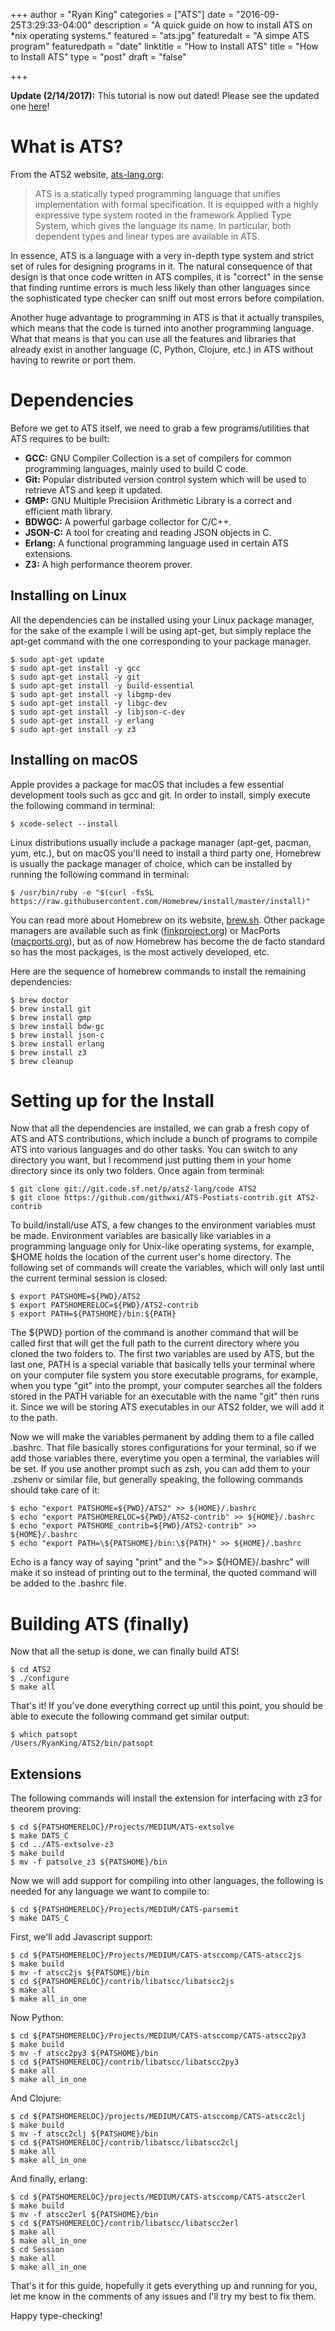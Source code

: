 +++
author = "Ryan King"
categories = ["ATS"]
date = "2016-09-25T3:29:33-04:00"
description = "A quick guide on how to install ATS on *nix operating systems."
featured = "ats.jpg"
featuredalt = "A simpe ATS program"
featuredpath = "date"
linktitle = "How to Install ATS"
title = "How to Install ATS"
type = "post"
draft = "false"

+++

**Update (2/14/2017):** This tutorial is now out dated! Please see the updated one [here](http://ryanking.com/blog/Joy-of-ATS-1-Installing-ATS/ "Updated ATS Tutorial")!

# What is ATS?

From the ATS2 website, [ats-lang.org](http://www.ats-lang.org "ATS Website"):

> ATS is a statically typed programming language that unifies implementation with formal specification. It is equipped with a highly expressive type system rooted in the framework Applied Type System, which gives the language its name. In particular, both dependent types and linear types are available in ATS.

In essence, ATS is a language with a very in-depth type system and strict set of rules for designing programs in it. The natural consequence of that design is that once code written in ATS compiles, it is "correct" in the sense that finding runtime errors is much less likely than other languages since the sophisticated type checker can sniff out most errors before compilation.

Another huge advantage to programming in ATS is that it actually transpiles, which means that the code is turned into another programming language. What that means is that you can use all the features and libraries that already exist in another language (C, Python, Clojure, etc.) in ATS without having to rewrite or port them.

# Dependencies

Before we get to ATS itself, we need to grab a few programs/utilities that ATS requires to be built:

* **GCC:** GNU Compiler Collection is a set of compilers for common programming languages, mainly used to build C code.
* **Git:** Popular distributed version control system which will be used to retrieve ATS and keep it updated.
* **GMP:** GNU Multiple Precisiion Arithmetic Library is a correct and efficient math library.
* **BDWGC:** A powerful garbage collector for C/C++.
* **JSON-C:** A tool for creating and reading JSON objects in C.
* **Erlang:** A functional programming language used in certain ATS extensions.
* **Z3:** A high performance theorem prover.

## Installing on Linux

All the dependencies can be installed using your Linux package manager, for the sake of the example I will be using apt-get, but simply replace the apt-get command with the one corresponding to your package manager.

    $ sudo apt-get update
    $ sudo apt-get install -y gcc
    $ sudo apt-get install -y git
    $ sudo apt-get install -y build-essential
    $ sudo apt-get install -y libgmp-dev
    $ sudo apt-get install -y libgc-dev
    $ sudo apt-get install -y libjson-c-dev
    $ sudo apt-get install -y erlang
    $ sudo apt-get install -y z3

## Installing on macOS

Apple provides a package for macOS that includes a few essential development tools such as gcc and git. In order to install, simply execute the following command in terminal:

    $ xcode-select --install

Linux distributions usually include a package manager (apt-get, pacman, yum, etc.), but on macOS you'll need to install a third party one, Homebrew is usually the package manager of choice, which can be installed by running the following command in terminal:

    $ /usr/bin/ruby -e "$(curl -fsSL https://raw.githubusercontent.com/Homebrew/install/master/install)"

You can read more about Homebrew on its website, [brew.sh](http://brew.sh/ "Homebrew Website"). Other package managers are available such as fink ([finkproject.org](http://finkproject.org/ "Fink Website")) or MacPorts ([macports.org](http://macports.org/ "MacPorts Website")), but as of now Homebrew has become the de facto standard so has the most packages, is the most actively developed, etc.

Here are the sequence of homebrew commands to install the remaining dependencies:

    $ brew doctor
    $ brew install git
    $ brew install gmp
    $ brew install bdw-gc
    $ brew install json-c
    $ brew install erlang
    $ brew install z3
    $ brew cleanup

# Setting up for the Install

Now that all the dependencies are installed, we can grab a fresh copy of ATS and ATS contributions, which include a bunch of programs to compile ATS into various languages and do other tasks. You can switch to any directory you want, but I recommend just putting them in your home directory since its only two folders. Once again from terminal:

    $ git clone git://git.code.sf.net/p/ats2-lang/code ATS2
    $ git clone https://github.com/githwxi/ATS-Postiats-contrib.git ATS2-contrib

To build/install/use ATS, a few changes to the environment variables must be made. Environment variables are basically like variables in a programming language only for Unix-like operating systems, for example, $HOME holds the location of the current user's home directory. The following set of commands will create the variables, which will only last until the current terminal session is closed:

    $ export PATSHOME=${PWD}/ATS2
    $ export PATSHOMERELOC=${PWD}/ATS2-contrib
    $ export PATH=${PATSHOME}/bin:${PATH}

The ${PWD} portion of the command is another command that will be called first that will get the full path to the current directory where you cloned the two folders to. The first two variables are used by ATS, but the last one, PATH is a special variable that basically tells your terminal where on your computer file system you store executable programs, for example, when you type "git" into the prompt, your computer searches all the folders stored in the PATH variable for an executable with the name "git" then runs it. Since we will be storing ATS executables in our ATS2 folder, we will add it to the path.

Now we will make the variables permanent by adding them to a file called .bashrc. That file basically stores configurations for your terminal, so if we add those variables there, everytime you open a terminal, the variables will be set. If you use another prompt such as zsh, you can add them to your .zshenv or similar file, but generally speaking, the following commands should take care of it:

    $ echo "export PATSHOME=${PWD}/ATS2" >> ${HOME}/.bashrc
    $ echo "export PATSHOMERELOC=${PWD}/ATS2-contrib" >> ${HOME}/.bashrc
    $ echo "export PATSHOME_contrib=${PWD}/ATS2-contrib" >> ${HOME}/.bashrc
    $ echo "export PATH=\${PATSHOME}/bin:\${PATH}" >> ${HOME}/.bashrc

Echo is a fancy way of saying "print" and the ">> ${HOME}/.bashrc" will make it so instead of printing out to the terminal, the quoted command will be added to the .bashrc file.

# Building ATS (finally)

Now that all the setup is done, we can finally build ATS!

    $ cd ATS2
    $ ./configure
    $ make all

That's it! If you've done everything correct up until this point, you should be able to execute the following command get similar output:

    $ which patsopt
    /Users/RyanKing/ATS2/bin/patsopt

## Extensions

The following commands will install the extension for interfacing with z3 for theorem proving:

    $ cd ${PATSHOMERELOC}/Projects/MEDIUM/ATS-extsolve
    $ make DATS_C
    $ cd ../ATS-extsolve-z3
    $ make build
    $ mv -f patsolve_z3 ${PATSHOME}/bin

Now we will add support for compiling into other languages, the following is needed for any language we want to compile to:

    $ cd ${PATSHOMERELOC}/Projects/MEDIUM/CATS-parsemit
    $ make DATS_C

First, we'll add Javascript support:

    $ cd ${PATSHOMERELOC}/Projects/MEDIUM/CATS-atsccomp/CATS-atscc2js
    $ make build
    $ mv -f atscc2js ${PATSOME}/bin
    $ cd ${PATSHOMERELOC}/contrib/libatscc/libatscc2js
    $ make all
    $ make all_in_one

Now Python:

    $ cd ${PATSHOMERELOC}/Projects/MEDIUM/CATS-atsccomp/CATS-atscc2py3
    $ make build
    $ mv -f atscc2py3 ${PATSHOME}/bin
    $ cd ${PATSHOMERELOC}/contrib/libatscc/libatscc2py3
    $ make all
    $ make all_in_one

And Clojure:

    $ cd ${PATSHOMERELOC}/projects/MEDIUM/CATS-atsccomp/CATS-atscc2clj
    $ make build
    $ mv -f atscc2clj ${PATSHOME}/bin
    $ cd ${PATSHOMERELOC}/contrib/libatscc/libatscc2clj
    $ make all
    $ make all_in_one

And finally, erlang:

    $ cd ${PATSHOMERELOC}/projects/MEDIUM/CATS-atsccomp/CATS-atscc2erl
    $ make build
    $ mv -f atscc2erl ${PATSHOME}/bin
    $ cd ${PATSHOMERELOC}/contrib/libatscc/libatscc2erl
    $ make all
    $ make all_in_one
    $ cd Session
    $ make all
    $ make all_in_one

That's it for this guide, hopefully it gets everything up and running for you, let me know in the comments of any issues and I'll try my best to fix them.

Happy type-checking!
